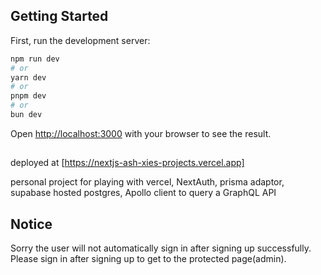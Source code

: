 ## Getting Started

First, run the development server:

```bash
npm run dev
# or
yarn dev
# or
pnpm dev
# or
bun dev
```

Open [http://localhost:3000](http://localhost:3000) with your browser to see the result.

##
deployed at [https://nextjs-ash-xies-projects.vercel.app]

personal project for playing with vercel, NextAuth, prisma adaptor, supabase hosted postgres, Apollo client to query a GraphQL API

## Notice
Sorry the user will not automatically sign in after signing up successfully. Please sign in after signing up to get to the protected page(admin).
